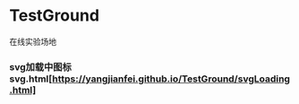 # TestGround
在线实验场地

### svg加载中图标svg.html[https://yangjianfei.github.io/TestGround/svgLoading.html]
